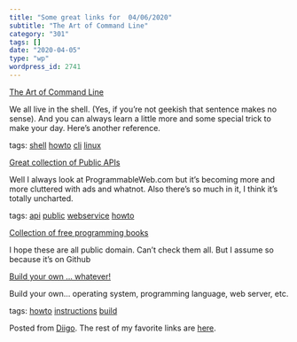 ```yaml
---
title: "Some great links for  04/06/2020"
subtitle: "The Art of Command Line"
category: "301"
tags: []
date: "2020-04-05"
type: "wp"
wordpress_id: 2741
---
```

[The Art of Command Line](https://github.com/jlevy/the-art-of-command-line/blob/master/README.md) 

We all live in the shell. (Yes, if you’re not geekish that sentence makes no sense). And you can always learn a little more and some special trick to make your day. Here’s another reference.

 tags: [shell](https://www.diigo.com/user/pitosalas/shell) [howto](https://www.diigo.com/user/pitosalas/howto) [cli](https://www.diigo.com/user/pitosalas/cli) [linux](https://www.diigo.com/user/pitosalas/linux)

 [Great collection of Public APIs](https://github.com/public-apis/public-apis) 

Well I always look at ProgrammableWeb.com but it’s becoming more and more cluttered with ads and whatnot. Also there’s so much in it, I think it’s totally uncharted.

 tags: [api](https://www.diigo.com/user/pitosalas/api) [public](https://www.diigo.com/user/pitosalas/public) [webservice](https://www.diigo.com/user/pitosalas/webservice) [howto](https://www.diigo.com/user/pitosalas/howto)

 [Collection of free programming books](https://github.com/EbookFoundation/free-programming-books) 

I hope these are all public domain. Can’t check them all. But I assume so because it’s on Github

 [Build your own … whatever!](https://github.com/danistefanovic/build-your-own-x) 

Build your own… operating system, programming language, web server, etc.

 tags: [howto](https://www.diigo.com/user/pitosalas/howto) [instructions](https://www.diigo.com/user/pitosalas/instructions) [build](https://www.diigo.com/user/pitosalas/build)

Posted from [Diigo](https://www.diigo.com). The rest of my favorite links are [here](https://www.diigo.com/user/pitosalas).